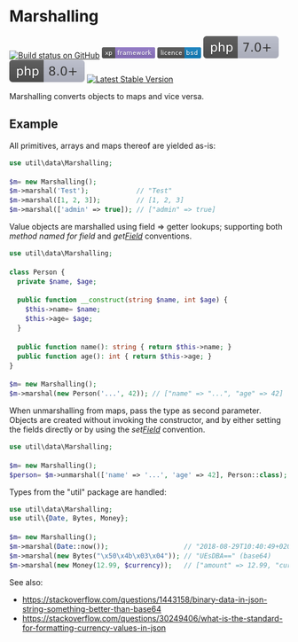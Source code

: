 Marshalling
========================================================================

[![Build status on GitHub](https://github.com/xp-forge/marshalling/workflows/Tests/badge.svg)](https://github.com/xp-forge/marshalling/actions)
[![XP Framework Module](https://raw.githubusercontent.com/xp-framework/web/master/static/xp-framework-badge.png)](https://github.com/xp-framework/core)
[![BSD Licence](https://raw.githubusercontent.com/xp-framework/web/master/static/licence-bsd.png)](https://github.com/xp-framework/core/blob/master/LICENCE.md)
[![Requires PHP 7.0+](https://raw.githubusercontent.com/xp-framework/web/master/static/php-7_0plus.svg)](http://php.net/)
[![Supports PHP 8.0+](https://raw.githubusercontent.com/xp-framework/web/master/static/php-8_0plus.svg)](http://php.net/)
[![Latest Stable Version](https://poser.pugx.org/xp-forge/marshalling/version.svg)](https://packagist.org/packages/xp-forge/marshalling)

Marshalling converts objects to maps and vice versa.

Example
-------
All primitives, arrays and maps thereof are yielded as-is:

```php
use util\data\Marshalling;

$m= new Marshalling();
$m->marshal('Test');            // "Test"
$m->marshal([1, 2, 3]);         // [1, 2, 3]
$m->marshal(['admin' => true]); // ["admin" => true]
```

Value objects are marshalled using field => getter lookups; supporting both *method named for field* and *get[Field]()* conventions.

```php
use util\data\Marshalling;

class Person {
  private $name, $age;

  public function __construct(string $name, int $age) {
    $this->name= $name;
    $this->age= $age;
  }

  public function name(): string { return $this->name; }
  public function age(): int { return $this->age; }
}

$m= new Marshalling();
$m->marshal(new Person('...', 42)); // ["name" => "...", "age" => 42]
```

When unmarshalling from maps, pass the type as second parameter. Objects are created without invoking the constructor, and by either setting the fields directly or by using the *set[Field]()* convention.

```php
use util\data\Marshalling;

$m= new Marshalling();
$person= $m->unmarshal(['name' => '...', 'age' => 42], Person::class);
```

Types from the "util" package are handled:

```php
use util\data\Marshalling;
use util\{Date, Bytes, Money};

$m= new Marshalling();
$m->marshal(Date::now());                   // "2018-08-29T10:40:49+0200" (ISO 8601)
$m->marshal(new Bytes("\x50\x4b\x03\x04")); // "UEsDBA==" (base64)
$m->marshal(new Money(12.99, $currency));   // ["amount" => 12.99, "currency" => "EUR"]
```

See also:

* https://stackoverflow.com/questions/1443158/binary-data-in-json-string-something-better-than-base64
* https://stackoverflow.com/questions/30249406/what-is-the-standard-for-formatting-currency-values-in-json